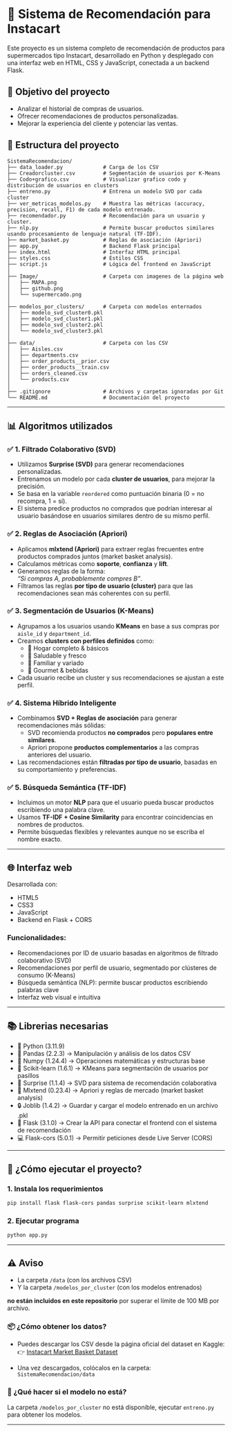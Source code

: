 ﻿# 🛒 Sistema de Recomendación para Instacart

Este proyecto es un sistema completo de recomendación de productos para supermercados tipo Instacart, desarrollado en Python y desplegado con una interfaz web en HTML, CSS y JavaScript, conectada a un backend Flask.

## 🎯 Objetivo del proyecto

- Analizar el historial de compras de usuarios.
- Ofrecer recomendaciones de productos personalizadas.
- Mejorar la experiencia del cliente y potenciar las ventas.

## 📁 Estructura del proyecto

```plaintext
SistemaRecomendacion/
├── data_loader.py             # Carga de los CSV
├── Creadorcluster.csv         # Segmentación de usuarios por K-Means
├── Codo+grafico.csv           # Visualizar grafico codo y distribución de usuarios en clusters
├── entreno.py                 # Entrena un modelo SVD por cada cluster
├── ver_metricas_modelos.py    # Muestra las métricas (accuracy, precision, recall, F1) de cada modelo entrenado.
├── recomendador.py            # Recomendación para un usuario y cluster.
├── nlp.py                     # Permite buscar productos similares usando procesamiento de lenguaje natural (TF-IDF).
├── market_basket.py           # Reglas de asociación (Apriori)
├── app.py                     # Backend Flask principal
├── index.html                 # Interfaz HTML principal
├── styles.css                 # Estilos CSS
├── script.js                  # Lógica del frontend en JavaScript
│
├── Image/                     # Carpeta con imagenes de la página web
│   ├── MAPA.png
│   ├── github.png
│   └── supermercado.png
│
├── modelos_por_clusters/      # Carpeta con modelos enternados
│   ├── modelo_svd_cluster0.pkl
│   ├── modelo_svd_cluster1.pkl
│   ├── modelo_svd_cluster2.pkl
│   └── modelo_svd_cluster3.pkl
│
├── data/                      # Carpeta con los CSV
│   ├── Aisles.csv
│   ├── departments.csv
│   ├── order_products__prior.csv
│   ├── order_products__train.csv
│   ├── orders_cleaned.csv
│   └── products.csv
│
├── .gitignore                 # Archivos y carpetas ignoradas por Git
└── README.md                  # Documentación del proyecto
```
---

## 📊 Algoritmos utilizados

### ✅ 1. Filtrado Colaborativo (SVD)
- Utilizamos **Surprise (SVD)** para generar recomendaciones personalizadas.
- Entrenamos un modelo por cada **cluster de usuarios**, para mejorar la precisión.
- Se basa en la variable `reordered` como puntuación binaria (0 = no recompra, 1 = sí).
- El sistema predice productos no comprados que podrían interesar al usuario basándose en usuarios similares dentro de su mismo perfil.

### ✅ 2. Reglas de Asociación (Apriori)
- Aplicamos **mlxtend (Apriori)** para extraer reglas frecuentes entre productos comprados juntos (market basket analysis).
- Calculamos métricas como **soporte**, **confianza** y **lift**.
- Generamos reglas de la forma:  
  _“Si compras A, probablemente compres B”_.
- Filtramos las reglas **por tipo de usuario (cluster)** para que las recomendaciones sean más coherentes con su perfil.

### ✅ 3. Segmentación de Usuarios (K-Means)
- Agrupamos a los usuarios usando **KMeans** en base a sus compras por `aisle_id` y `department_id`.
- Creamos **clusters con perfiles definidos** como:
  - 🧼 Hogar completo & básicos
  - 🌿 Saludable y fresco
  - 🍞 Familiar y variado
  - 🍷 Gourmet & bebidas
- Cada usuario recibe un cluster y sus recomendaciones se ajustan a este perfil.

### ✅ 4. Sistema Híbrido Inteligente
- Combinamos **SVD + Reglas de asociación** para generar recomendaciones más sólidas:
  - SVD recomienda productos **no comprados** pero **populares entre similares**.
  - Apriori propone **productos complementarios** a las compras anteriores del usuario.
- Las recomendaciones están **filtradas por tipo de usuario**, basadas en su comportamiento y preferencias.

### ✅ 5. Búsqueda Semántica (TF-IDF)
- Incluimos un motor **NLP** para que el usuario pueda buscar productos escribiendo una palabra clave.
- Usamos **TF-IDF + Cosine Similarity** para encontrar coincidencias en nombres de productos.
- Permite búsquedas flexibles y relevantes aunque no se escriba el nombre exacto.

---

## 🌐 Interfaz web

Desarrollada con:
- HTML5
- CSS3
- JavaScript
- Backend en Flask + CORS

### Funcionalidades:
- Recomendaciones por ID de usuario basadas en algoritmos de filtrado colaborativo (SVD)
- Recomendaciones por perfil de usuario, segmentado por clústeres de consumo (K-Means)
- Búsqueda semántica (NLP): permite buscar productos escribiendo palabras clave
- Interfaz web visual e intuitiva

---

## 📚 Librerias necesarias

- 🐍 Python (3.11.9)
- 🐼 Pandas (2.2.3) -> Manipulación y análisis de los datos CSV
- 🔣 Numpy	(1.24.4) -> Operaciones matemáticas y estructuras base
- 🧩 Scikit-learn (1.6.1)	-> KMeans para segmentación de usuarios por pasillos
- 🎁 Surprise (1.1.4) -> SVD para sistema de recomendación colaborativa
- 🏪 Mlxtend (0.23.4) ->	Apriori y reglas de mercado (market basket analysis)
- 🔒 Joblib (1.4.2) -> Guardar y cargar el modelo entrenado en un archivo .pkl
- 🔌 Flask (3.1.0) -> Crear la API para conectar el frontend con el sistema de recomendación
- 💻 Flask-cors (5.0.1) -> Permitir peticiones desde Live Server (CORS)

---

## 🚀 ¿Cómo ejecutar el proyecto?

### 1. Instala los requerimientos

```bash
pip install flask flask-cors pandas surprise scikit-learn mlxtend

```
### 2. Ejecutar programa

```bash
python app.py
```
---

## ⚠️ Aviso

- La carpeta `/data` (con los archivos CSV)
- Y la carpeta `/modelos_por_cluster` (con los modelos entrenados)

**no están incluidos en este repositorio** por superar el límite de 100 MB por archivo.

### 📦 ¿Cómo obtener los datos?

- Puedes descargar los CSV desde la página oficial del dataset en Kaggle:  
  👉 [Instacart Market Basket Dataset](https://www.kaggle.com/code/yasserh/instacart-online-grocery-recommendation/input)

- Una vez descargados, colócalos en la carpeta:  
  `SistemaRecomendacion/data`

### 📌 ¿Qué hacer si el modelo no está?

La carpeta `/modelos_por_cluster` no está disponible, ejecutar `entreno.py` para obtener los modelos.

---

